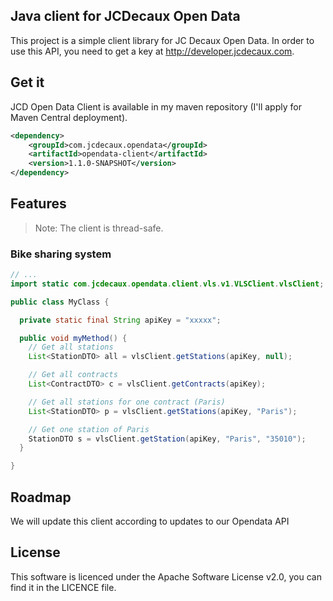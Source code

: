 ## Java client for JCDecaux Open Data

This project is a simple client library for JC Decaux Open Data. In order to use this API, you need to get a key at http://developer.jcdecaux.com.

## Get it

JCD Open Data Client is available in my maven repository (I'll apply for Maven Central deployment).

```xml
<dependency>
    <groupId>com.jcdecaux.opendata</groupId>
    <artifactId>opendata-client</artifactId>
    <version>1.1.0-SNAPSHOT</version>
</dependency>
```

## Features

>Note: The client is thread-safe.

### Bike sharing system

```java
// ...
import static com.jcdecaux.opendata.client.vls.v1.VLSClient.vlsClient;

public class MyClass {

  private static final String apiKey = "xxxxx";

  public void myMethod() {
    // Get all stations
    List<StationDTO> all = vlsClient.getStations(apiKey, null);

    // Get all contracts
    List<ContractDTO> c = vlsClient.getContracts(apiKey);

    // Get all stations for one contract (Paris)
    List<StationDTO> p = vlsClient.getStations(apiKey, "Paris");

    // Get one station of Paris
    StationDTO s = vlsClient.getStation(apiKey, "Paris", "35010");
  }

}
```

## Roadmap

We will update this client according to updates to our Opendata API

## License

This software is licenced under the Apache Software License v2.0, you can find it in the LICENCE file.
